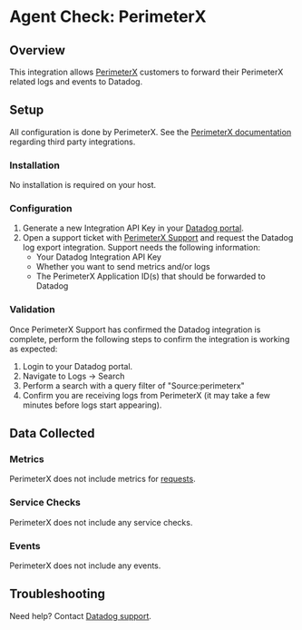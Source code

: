 # Agent Check: PerimeterX

## Overview

This integration allows [PerimeterX][2] customers to forward their PerimeterX related logs and events to Datadog.

## Setup

All configuration is done by PerimeterX. See the [PerimeterX documentation][3] regarding third party integrations.

### Installation

No installation is required on your host.

### Configuration

1. Generate a new Integration API Key in your [Datadog portal][4].
2. Open a support ticket with [PerimeterX Support][5] and request the Datadog log export integration. Support needs the following information:
   - Your Datadog Integration API Key
   - Whether you want to send metrics and/or logs
   - The PerimeterX Application ID(s) that should be forwarded to Datadog

### Validation

Once PerimeterX Support has confirmed the Datadog integration is complete, perform the following steps to confirm the integration is working as expected:

1. Login to your Datadog portal.
2. Navigate to Logs -> Search
3. Perform a search with a query filter of "Source:perimeterx"
4. Confirm you are receiving logs from PerimeterX (it may take a few minutes before logs start appearing).

## Data Collected

### Metrics

PerimeterX does not include metrics for [requests][6].

### Service Checks

PerimeterX does not include any service checks.

### Events

PerimeterX does not include any events.

## Troubleshooting

Need help? Contact [Datadog support][1].

[1]: https://docs.datadoghq.com/help/
[2]: https://www.perimeterx.com/
[3]: https://edocs.humansecurity.com/docs/configuring-the-export-via-portal
[4]: https://app.datadoghq.com/organization-settings/api-keys
[5]: mailto:support@perimeterx.com
[6]: https://docs.perimeterx.com/pxconsole/docs/data-schema-metrics
